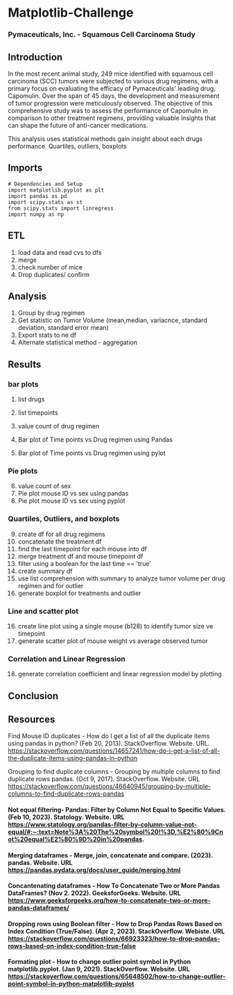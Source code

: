 # Matplotlib-Challenge
### Pymaceuticals, Inc. - Squamous Cell Carcinoma Study
 
## Introduction
In the most recent animal study, 249 mice identified with squamous cell carcinoma (SCC) tumors were subjected to various drug regimens, with a primary focus on evaluating the efficacy of Pymaceuticals' leading drug, Capomulin. Over the span of 45 days, the development and measurement of tumor progression were meticulously observed. The objective of this comprehensive study was to assess the performance of Capomulin in comparison to other treatment regimens, providing valuable insights that can shape the future of anti-cancer medications.

This analysis uses statistical methods gain insight about each drugs performance. Quartiles, outliers, boxplots

## Imports
    # Dependencies and Setup
    import matplotlib.pyplot as plt
    import pandas as pd
    import scipy.stats as st
    from scipy.stats import linregress
    import numpy as np
## ETL 
1. load data and read cvs to dfs
2. merge
3. check number of mice
4. Drop duplicates/ confirm

## Analysis
1. Group by drug regimen 
2. Get statistic on Tumor Volume (mean,median, variacnce, standard deviation, standard error mean)
3. Export stats to ne df
4. Alternate statistical method - aggregation
## Results
### bar plots
1. list drugs
2. list timepoints
3. value count of drug regimen


4. Bar plot of Time points vs Drug regimen using Pandas
5. Bar plot of Time points vs Drug regimen using pylot
### Pie plots
6. value count of sex
7. Pie plot mouse ID vs sex using pandas
8. Pie plot mouse ID vs sex using pyplot

### Quartiles, Outliers, and boxplots
9. create df for all drug regimens
10. concatenate the treatment df
11. find the last timepoint for each mouse into df
12. merge treatment df and mouse timepoint df
13. filter using a boolean for the last time == 'true'
13. create summary df
14. use list comprehension with summary to analyze tumor volume per drug regimen and for outlier
15. generate boxplot for treatments and outlier
### Line and scatter plot
16. create line plot using a single mouse (b128) to identify tumor size ve timepoint
17. generate scatter plot of mouse weight vs average observed tumor
### Correlation and Linear Regression
18. generate correlation coefficient and linear regression model by plotting



## Conclusion


## Resources

 Find Mouse ID duplicates - How do I get a list of all the duplicate items using pandas in python? (Feb 20, 2013). StackOverflow. Website. URL. https://stackoverflow.com/questions/14657241/how-do-i-get-a-list-of-all-the-duplicate-items-using-pandas-in-python


 Grouping to find duplicate columns - Grouping by multiple columns to find duplicate rows pandas. (Oct 9, 2017). StackOverflow. Website. URL https://stackoverflow.com/questions/46640945/grouping-by-multiple-columns-to-find-duplicate-rows-pandas

#### Not equal filtering- Pandas: Filter by Column Not Equal to Specific Values. (Feb 10, 2023). Statology. Website. URL https://www.statology.org/pandas-filter-by-column-value-not-equal/#:~:text=Note%3A%20The%20symbol%20!%3D,%E2%80%9Cnot%20equal%E2%80%9D%20in%20pandas.

#### Merging dataframes - Merge, join, concatenate and compare. (2023). pandas. Website. URL https://pandas.pydata.org/docs/user_guide/merging.html

#### Concantenating dataframes - How To Concatenate Two or More Pandas DataFrames? (Nov 2. 2022). GeeksforGeeks. Website. URL https://www.geeksforgeeks.org/how-to-concatenate-two-or-more-pandas-dataframes/

#### Dropping rows using Boolean filter - How to Drop Pandas Rows Based on Index Condition (True/False). (Apr 2, 2023). StackOverflow. Webiste. URL https://stackoverflow.com/questions/66923323/how-to-drop-pandas-rows-based-on-index-condition-true-false

#### Formating plot - How to change outlier point symbol in Python matplotlib.pyplot. (Jan 9, 2021). StackOverflow. Website. URL https://stackoverflow.com/questions/65648502/how-to-change-outlier-point-symbol-in-python-matplotlib-pyplot

